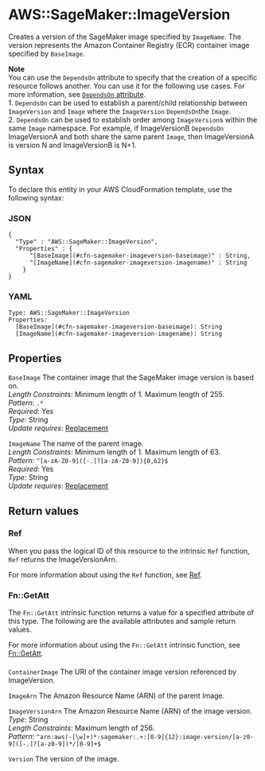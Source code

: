 # AWS::SageMaker::ImageVersion<a name="aws-resource-sagemaker-imageversion"></a>

Creates a version of the SageMaker image specified by `ImageName`\. The version represents the Amazon Container Registry \(ECR\) container image specified by `BaseImage`\.

**Note**  
You can use the `DependsOn` attribute to specify that the creation of a specific resource follows another\. You can use it for the following use cases\. For more information, see [`DependsOn` attribute](https://docs.aws.amazon.com/AWSCloudFormation/latest/UserGuide/aws-attribute-dependson.html)\.  
1\. `DependsOn` can be used to establish a parent/child relationship between `ImageVersion` and `Image` where the `ImageVersion` `DependsOn`the `Image`\.  
2\. `DependsOn` can be used to establish order among `ImageVersion`s within the same `Image` namespace\. For example, if ImageVersionB `DependsOn` ImageVersionA and both share the same parent `Image`, then ImageVersionA is version N and ImageVersionB is N\+1\.

## Syntax<a name="aws-resource-sagemaker-imageversion-syntax"></a>

To declare this entity in your AWS CloudFormation template, use the following syntax:

### JSON<a name="aws-resource-sagemaker-imageversion-syntax.json"></a>

```
{
  "Type" : "AWS::SageMaker::ImageVersion",
  "Properties" : {
      "[BaseImage](#cfn-sagemaker-imageversion-baseimage)" : String,
      "[ImageName](#cfn-sagemaker-imageversion-imagename)" : String
    }
}
```

### YAML<a name="aws-resource-sagemaker-imageversion-syntax.yaml"></a>

```
Type: AWS::SageMaker::ImageVersion
Properties: 
  [BaseImage](#cfn-sagemaker-imageversion-baseimage): String
  [ImageName](#cfn-sagemaker-imageversion-imagename): String
```

## Properties<a name="aws-resource-sagemaker-imageversion-properties"></a>

`BaseImage`  <a name="cfn-sagemaker-imageversion-baseimage"></a>
The container image that the SageMaker image version is based on\.  
*Length Constraints*: Minimum length of 1\. Maximum length of 255\.  
*Pattern*: `.*`  
*Required*: Yes  
*Type*: String  
*Update requires*: [Replacement](https://docs.aws.amazon.com/AWSCloudFormation/latest/UserGuide/using-cfn-updating-stacks-update-behaviors.html#update-replacement)

`ImageName`  <a name="cfn-sagemaker-imageversion-imagename"></a>
The name of the parent image\.  
*Length Constraints*: Minimum length of 1\. Maximum length of 63\.  
*Pattern*: `^[a-zA-Z0-9]([-.]?[a-zA-Z0-9]){0,62}$`  
*Required*: Yes  
*Type*: String  
*Update requires*: [Replacement](https://docs.aws.amazon.com/AWSCloudFormation/latest/UserGuide/using-cfn-updating-stacks-update-behaviors.html#update-replacement)

## Return values<a name="aws-resource-sagemaker-imageversion-return-values"></a>

### Ref<a name="aws-resource-sagemaker-imageversion-return-values-ref"></a>

When you pass the logical ID of this resource to the intrinsic `Ref` function, `Ref` returns the ImageVersionArn\.

For more information about using the `Ref` function, see [Ref](https://docs.aws.amazon.com/AWSCloudFormation/latest/UserGuide/intrinsic-function-reference-ref.html)\.

### Fn::GetAtt<a name="aws-resource-sagemaker-imageversion-return-values-fn--getatt"></a>

The `Fn::GetAtt` intrinsic function returns a value for a specified attribute of this type\. The following are the available attributes and sample return values\.

For more information about using the `Fn::GetAtt` intrinsic function, see [Fn::GetAtt](https://docs.aws.amazon.com/AWSCloudFormation/latest/UserGuide/intrinsic-function-reference-getatt.html)\.

#### <a name="aws-resource-sagemaker-imageversion-return-values-fn--getatt-fn--getatt"></a>

`ContainerImage`  <a name="ContainerImage-fn::getatt"></a>
The URI of the container image version referenced by ImageVersion\.

`ImageArn`  <a name="ImageArn-fn::getatt"></a>
The Amazon Resource Name \(ARN\) of the parent Image\.

`ImageVersionArn`  <a name="ImageVersionArn-fn::getatt"></a>
The Amazon Resource Name \(ARN\) of the image version\.  
*Type*: String  
*Length Constraints*: Maximum length of 256\.  
*Pattern*: `^arn:aws(-[\w]+)*:sagemaker:.+:[0-9]{12}:image-version/[a-z0-9]([-.]?[a-z0-9])*/[0-9]+$`

`Version`  <a name="Version-fn::getatt"></a>
The version of the image\.